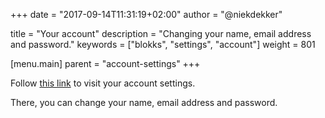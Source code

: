 +++
date            = "2017-09-14T11:31:19+02:00"
author          = "@niekdekker"

title           = "Your account"
description     = "Changing your name, email address and password."
keywords        = ["blokks", "settings", "account"]
weight          = 801

[menu.main]
parent          = "account-settings"
+++

Follow [this link](https://blokks.co/manage/account) to visit your account settings.

There, you can change your name, email address and password.